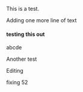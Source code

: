  This is a test.



Adding one more line of text

#### testing this out
abcde

Another test


Editing

fixing 52
